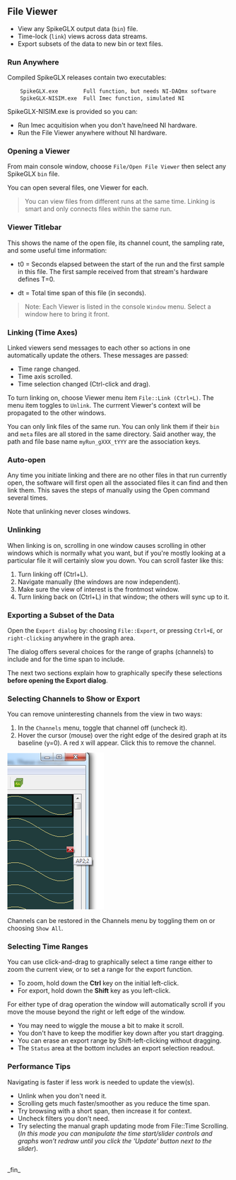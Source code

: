 ## File Viewer

* View any SpikeGLX output data (`bin`) file.
* Time-lock (`link`) views across data streams.
* Export subsets of the data to new bin or text files.

### Run Anywhere

Compiled SpikeGLX releases contain two executables:

```
    SpikeGLX.exe        Full function, but needs NI-DAQmx software
    SpikeGLX-NISIM.exe  Full Imec function, simulated NI
```

SpikeGLX-NISIM.exe is provided so you can:

* Run Imec acquitision when you don't have/need NI hardware.
* Run the File Viewer anywhere without NI hardware.

### Opening a Viewer

From main console window, choose `File/Open File Viewer` then select
any SpikeGLX `bin` file.

You can open several files, one Viewer for each.

>You can view files from different runs at the same time. Linking is
smart and only connects files within the same run.

### Viewer Titlebar

This shows the name of the open file, its channel count,
the sampling rate, and some useful time information:

* t0 = Seconds elapsed between the start of the run and the first
sample in this file. The first sample received from that stream's hardware
defines T=0.

* dt = Total time span of this file (in seconds).

>Note: Each Viewer is listed in the console `Window` menu. Select
a window here to bring it front.

### Linking (Time Axes)

Linked viewers send messages to each other so actions in one
automatically update the others. These messages are passed:

* Time range changed.
* Time axis scrolled.
* Time selection changed (Ctrl-click and drag).

To turn linking on, choose Viewer menu item `File::Link (Ctrl+L)`.
The menu item toggles to `Unlink`. The currrent Viewer's context
will be propagated to the other windows.

You can only link files of the same run. You can only link them if their
`bin` and `meta` files are all stored in the same directory. Said another
way, the path and file base name `myRun_gXXX_tYYY` are the association keys.

### Auto-open

Any time you initiate linking and there are no other files in that run
currently open, the software will first open all the associated files
it can find and then link them. This saves the steps of manually using
the Open command several times.

Note that unlinking never closes windows.

### Unlinking

When linking is on, scrolling in one window causes scrolling in other
windows which is normally what you want, but if you're mostly looking
at a particular file it will certainly slow you down. You can scroll
faster like this:

1. Turn linking off (Ctrl+L).
2. Navigate manually (the windows are now independent).
3. Make sure the view of interest is the frontmost window.
4. Turn linking back on (Ctrl+L) in that window; the others
will sync up to it.

### Exporting a Subset of the Data

Open the `Export dialog` by: choosing `File::Export`, or pressing `Ctrl+E`,
or `right-clicking` anywhere in the graph area.

The dialog offers several choices for the range of graphs (channels)
to include and for the time span to include.

The next two sections explain how to graphically specify these selections
**before opening the Export dialog**.

### Selecting Channels to Show or Export

You can remove uninteresting channels from the view in two ways:

1. In the `Channels` menu, toggle that channel off (uncheck it).
2. Hover the cursor (mouse) over the right edge of the desired
graph at its baseline (y=0). A red `X` will appear. Click this
to remove the channel.

![Close box](Closebox.png)

Channels can be restored in the Channels menu by toggling them on or
choosing `Show All`.

### Selecting Time Ranges

You can use click-and-drag to graphically select a time range either
to zoom the current view, or to set a range for the export function.

* To zoom, hold down the **Ctrl** key on the initial left-click.
* For export, hold down the **Shift** key as you left-click.

For either type of drag operation the window will automatically scroll
if you move the mouse beyond the right or left edge of the window.

* You may need to wiggle the mouse a bit to make it scroll.
* You don't have to keep the modifier key down after you start dragging.
* You can erase an export range by Shift-left-clicking without dragging.
* The `Status` area at the bottom includes an export selection readout.

### Performance Tips

Navigating is faster if less work is needed to update the view(s).

* Unlink when you don't need it.
* Scrolling gets much faster/smoother as you reduce the time span.
* Try browsing with a short span, then increase it for context.
* Uncheck filters you don't need.
* Try selecting the manual graph updating mode from File::Time Scrolling.
(*In this mode you can manipulate the time start/slider controls and graphs
won't redraw until you click the 'Update' button next to the slider*).

<br>
_fin_



